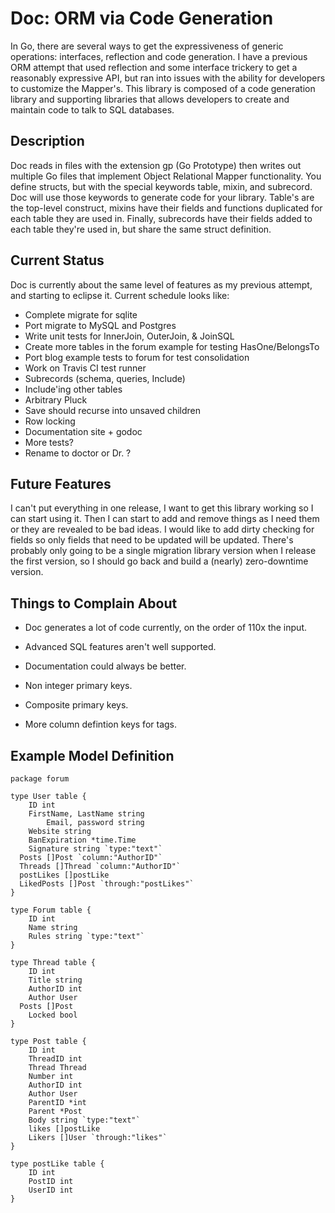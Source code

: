 Doc: ORM via Code Generation
============================

In Go, there are several ways to get the expressiveness of generic operations:
interfaces, reflection and code generation. I have a previous ORM attempt that 
used reflection and some interface trickery to get a reasonably expressive API,
but ran into issues with the ability for developers to customize the Mapper's.
This library is composed of a code generation library and supporting libraries
that allows developers to create and maintain code to talk to SQL databases.


Description
-----------

Doc reads in files with the extension gp (Go Prototype) then writes out multiple
Go files that implement Object Relational Mapper functionality. You define structs,
but with the special keywords table, mixin, and subrecord. Doc will use those keywords
to generate code for your library. Table's are the top-level construct, mixins have 
their fields and functions duplicated for each table they are used in. Finally, 
subrecords have their fields added to each table they're used in, but share the
same struct definition.


Current Status
--------------

Doc is currently about the same level of features as my previous attempt, and
starting to eclipse it. Current schedule looks like:

* Complete migrate for sqlite
* Port migrate to MySQL and Postgres
* Write unit tests for InnerJoin, OuterJoin, & JoinSQL
* Create more tables in the forum example for testing HasOne/BelongsTo
* Port blog example tests to forum for test consolidation
* Work on Travis CI test runner
* Subrecords (schema, queries, Include)
* Include'ing other tables
* Arbitrary Pluck
* Save should recurse into unsaved children
* Row locking
* Documentation site + godoc
* More tests?
* Rename to doctor or Dr. ?


Future Features
---------------

I can't put everything in one release, I want to get this library working
so I can start using it. Then I can start to add and remove things as I
need them or they are revealed to be bad ideas. I would like to add 
dirty checking for fields so only fields that need to be updated will be
updated. There's probably only going to be a single migration library
version when I release the first version, so I should go back and build
a (nearly) zero-downtime version.


Things to Complain About
------------------------

* Doc generates a lot of code currently, on the order of 110x the input.

* Advanced SQL features aren't well supported.

* Documentation could always be better.

* Non integer primary keys.

* Composite primary keys.

* More column defintion keys for tags.


Example Model Definition
------------------------


```
package forum

type User table {
	ID int
	FirstName, LastName string
        Email, password string
	Website string
	BanExpiration *time.Time
	Signature string `type:"text"`
  Posts []Post `column:"AuthorID"`
  Threads []Thread `column:"AuthorID"`
  postLikes []postLike
  LikedPosts []Post `through:"postLikes"`
}

type Forum table {
	ID int
	Name string
	Rules string `type:"text"`
}

type Thread table {
	ID int
	Title string
	AuthorID int
	Author User
  Posts []Post
	Locked bool
}

type Post table {
	ID int
	ThreadID int
	Thread Thread
	Number int
	AuthorID int
	Author User
	ParentID *int
	Parent *Post
	Body string `type:"text"`
	likes []postLike
	Likers []User `through:"likes"`
}

type postLike table {
	ID int
	PostID int
	UserID int
}
```
